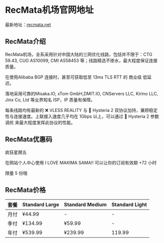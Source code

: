 # RecMata机场官网地址

最新地址：[recmata.net](https://my.recmata.net/#/register?code=GJashBj6)

## RecMata介绍

RecMata机场，全系采用针对中国大陆的三网优化线路，包括并不限于：CTG 59.43, CUG AS10099, CMI AS58453 等；线路精选不掺水，最大程度保证连接质量。

在使用Alibaba BGP 连接时，甚至可获取低至 13ms TLS RTT 的 商业级 低延迟。

落地采用可靠的Misaka.IO, xTom GmbH,DMIT.IO, CNServers LLC, Kirino LLC, Jinx Co, Ltd 等业界知名 ISP，IP 质量有保障。

每条线路均有最新的 ❌ VLESS REALITY 与 🍩 Hysteria 2 双协议加持，兼顾稳定性与连接速度。上联接入速度几乎均在 1Gbps 以上，可以通过 🍩 Hysteria 2 参数调优 来最大程度发挥此协议的性能。

## RecMata优惠码

疯狂星期五

在网站个人中心使用 I LOVE MAKIMA SAMA!! 可以让你的订阅有效期 +72 小时

限量 5 份哦

## RecMata价格

|套餐|Standard Large|Standard Medium|Standard Light|
|----|----|----|----|
|月付|¥44.99|-|-|
|季付|¥134.99|¥59.99|-|
|年付|¥539.99|¥239.99|119.99|



